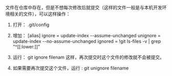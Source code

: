 文件在仓库中存在，但是不想每次修改后就提交（这样的文件一般是与本机开发环境相关的文件），可以这样操作：
1. 打开：
.git/config

2. 增加：
[alias]
	ignore = update-index --assume-unchanged
	unignore = update-index --no-assume-unchanged
	ignored = !git ls-files -v | grep "^[[:lower:]]"
	
3. 运行：
git ignore filenam
这样，再次提交时这个文件的修改就不会被提交。
4. 如果需要再次提交这个文件，运行 :
git unignore filename